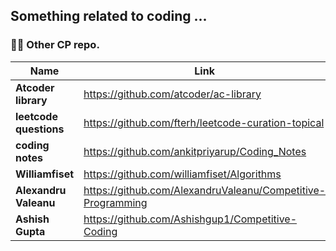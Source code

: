 ## Something related to coding ...


### ✌🏻 Other CP repo.

| Name | Link |
| --- | --- |
| **Atcoder library** | https://github.com/atcoder/ac-library |
| **leetcode questions** | https://github.com/fterh/leetcode-curation-topical |
| **coding notes** | https://github.com/ankitpriyarup/Coding_Notes |
| **Williamfiset** | https://github.com/williamfiset/Algorithms | 
| **Alexandru Valeanu** | https://github.com/AlexandruValeanu/Competitive-Programming |
| **Ashish Gupta** | https://github.com/Ashishgup1/Competitive-Coding |
